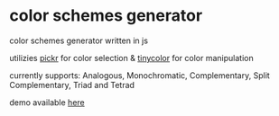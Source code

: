 # color schemes generator
color schemes generator written in js

utilizies [pickr](https://github.com/Simonwep/pickr) for color selection & [tinycolor](https://github.com/bgrins/TinyColor) for color manipulation

currently supports:
Analogous, Monochromatic, Complementary, Split Complementary, Triad and Tetrad

demo available [here](https://wmlol.github.io/color-schemes-generator/)